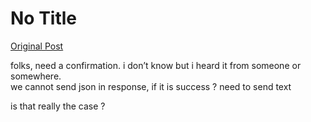# No Title

[Original Post](https://discourse.onlinedegree.iitm.ac.in/t/164277/476)

<p>folks, need a confirmation. i don’t know but i heard it from someone or somewhere.<br>
we cannot send json in response, if it is success ? need to send text</p>
<p>is that really the case ?</p>